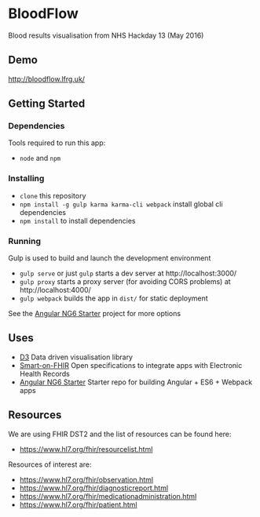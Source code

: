 # BloodFlow

Blood results visualisation from NHS Hackday 13 (May 2016)

## Demo

http://bloodflow.lfrg.uk/

## Getting Started

### Dependencies

Tools required to run this app:

* `node` and `npm`

### Installing

* `clone` this repository
* `npm install -g gulp karma karma-cli webpack` install global cli dependencies
* `npm install` to install dependencies

### Running

Gulp is used to build and launch the development environment

* `gulp serve` or just `gulp` starts a dev server at http://localhost:3000/
* `gulp proxy` starts a proxy server (for avoiding CORS problems) at http://localhost:4000/
* `gulp webpack` builds the app in `dist/` for static deployment

See the [Angular NG6 Starter](https://github.com/AngularClass/NG6-starter) project for more options  

## Uses

* [D3](https://d3js.org/) Data driven visualisation library
* [Smart-on-FHIR](http://docs.smarthealthit.org/) Open specifications to integrate apps with Electronic Health Records
* [Angular NG6 Starter](https://github.com/AngularClass/NG6-starter) Starter repo for building Angular + ES6 + Webpack apps

## Resources

We are using FHIR DST2 and the list of resources can be found here:

* https://www.hl7.org/fhir/resourcelist.html

Resources of interest are:

* https://www.hl7.org/fhir/observation.html
* https://www.hl7.org/fhir/diagnosticreport.html
* https://www.hl7.org/fhir/medicationadministration.html
* https://www.hl7.org/fhir/patient.html
